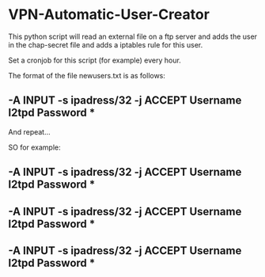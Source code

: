# VPN-Automatic-User-Creator
This python script will read an external file on a ftp server and adds the user in the chap-secret file and adds a iptables rule for this user.

Set a cronjob for this script (for example) every hour.

The format of the file newusers.txt is as follows:


-A INPUT -s ipadress/32 -j ACCEPT
Username             l2tpd   Password                *
-


And repeat...

SO for example:

-A INPUT -s ipadress/32 -j ACCEPT
Username             l2tpd   Password                *
-
-A INPUT -s ipadress/32 -j ACCEPT
Username             l2tpd   Password                *
-
-A INPUT -s ipadress/32 -j ACCEPT
Username             l2tpd   Password                *
-

